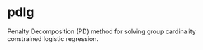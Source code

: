 # pdlg
Penalty Decomposition (PD) method for solving group cardinality constrained logistic regression.
